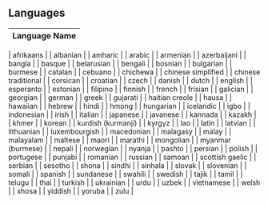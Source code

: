 ## Languages
| Language Name |
|--------------------------|

| afrikaans |
| albanian |
| amharic |
| arabic |
| armenian |
| azerbaijani |
| bangla |
| basque |
| belarusian |
| bengali |
| bosnian |
| bulgarian |
| burmese |
| catalan |
| cebuano |
| chichewa |
| chinese simplified |
| chinese traditional |
| corsican |
| croatian |
| czech |
| danish |
| dutch |
| english |
| esperanto |
| estonian |
| filipino |
| finnish |
| french |
| frisian |
| galician |
| georgian |
| german |
| greek |
| gujarati |
| haitian creole |
| hausa |
| hawaiian |
| hebrew |
| hindi |
| hmong |
| hungarian |
| icelandic |
| igbo |
| indonesian |
| irish |
| italian |
| japanese |
| javanese |
| kannada |
| kazakh |
| khmer |
| korean |
| kurdish (kurmanji) |
| kyrgyz |
| lao |
| latin |
| latvian |
| lithuanian |
| luxembourgish |
| macedonian |
| malagasy |
| malay |
| malayalam |
| maltese |
| maori |
| marathi |
| mongolian |
| myanmar (burmese) |
| nepali |
| norwegian |
| nyanja |
| pashto |
| persian |
| polish |
| portugese |
| punjabi |
| romanian |
| russian |
| samoan |
| scottish gaelic |
| serbian |
| sesotho |
| shona |
| sindhi |
| sinhala |
| slovak |
| slovenian |
| somali |
| spanish |
| sundanese |
| swahili |
| swedish |
| tajik |
| tamil |
| telugu |
| thai |
| turkish |
| ukrainian |
| urdu |
| uzbek |
| vietnamese |
| welsh |
| xhosa |
| yiddish |
| yoruba |
| zulu |
